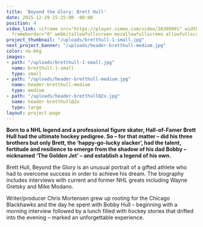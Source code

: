 ```yaml
---
title: 'Beyond the Glory: Brett Hull'
date: 2015-12-29 15:25:00 -08:00
position: 4
video_link: <iframe src="https://player.vimeo.com/video/28389901" width="640" height="480"
  frameborder="0" webkitallowfullscreen mozallowfullscreen allowfullscreen></iframe>
project_thumbnail: "/uploads/bretthull-1-small.jpg"
next_project_banner: "/uploads/header-bretthull-medium.jpg"
color: no-bkg
images:
- path: "/uploads/bretthull-1-small.jpg"
  name: bretthull-1-small
  type: small
- path: "/uploads/header-bretthull-medium.jpg"
  name: header-bretthull-medium
  type: medium
- path: "/uploads/header-bretthull@2x.jpg"
  name: header-bretthull@2x
  type: large
layout: project-page
---
```


**Born to a NHL legend and a professional figure skater, Hall-of-Famer Brett Hull had the ultimate hockey pedigree. So – for that matter – did his three brothers but only Brett, the ‘happy-go-lucky slacker’, had the talent, fortitude and resilience to emerge from the shadow of his dad Bobby – nicknamed ‘The Golden Jet’ – and establish a legend of his own.**

Brett Hull, Beyond the Glory is an unusual portrait of a gifted athlete who had to overcome success in order to achieve his dream. The biography includes interviews with current and former NHL greats including Wayne Gretsky and Mike Modano.

Writer/producer Chris Mortensen grew up rooting for the Chicago Blackhawks and the day he spent with Bobby Hull – beginning with a morning interview followed by a lunch filled with hockey stories that drifted into the evening – marked an unforgettable experience.
